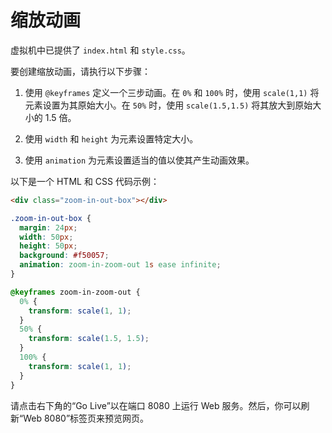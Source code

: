 # 缩放动画

虚拟机中已提供了 `index.html` 和 `style.css`。

要创建缩放动画，请执行以下步骤：

1. 使用 `@keyframes` 定义一个三步动画。在 `0%` 和 `100%` 时，使用 `scale(1,1)` 将元素设置为其原始大小。在 `50%` 时，使用 `scale(1.5,1.5)` 将其放大到原始大小的 1.5 倍。

2. 使用 `width` 和 `height` 为元素设置特定大小。

3. 使用 `animation` 为元素设置适当的值以使其产生动画效果。

以下是一个 HTML 和 CSS 代码示例：

```html
<div class="zoom-in-out-box"></div>
```

```css
.zoom-in-out-box {
  margin: 24px;
  width: 50px;
  height: 50px;
  background: #f50057;
  animation: zoom-in-zoom-out 1s ease infinite;
}

@keyframes zoom-in-zoom-out {
  0% {
    transform: scale(1, 1);
  }
  50% {
    transform: scale(1.5, 1.5);
  }
  100% {
    transform: scale(1, 1);
  }
}
```

请点击右下角的“Go Live”以在端口 8080 上运行 Web 服务。然后，你可以刷新“Web 8080”标签页来预览网页。
